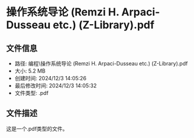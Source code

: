 ﻿# 操作系统导论 (Remzi H. Arpaci-Dusseau etc.) (Z-Library).pdf

## 文件信息
- 路径: 编程\操作系统导论 (Remzi H. Arpaci-Dusseau etc.) (Z-Library).pdf
- 大小: 5.2 MB
- 创建时间: 2024/12/3 14:05:26
- 最后修改时间: 2024/12/3 14:05:32
- 文件类型: .pdf

## 文件描述
这是一个.pdf类型的文件。


